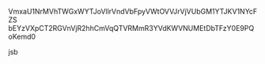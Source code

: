 VmxaU1NrMVhTWGxWYTJoVllrVndVbFpyVWtOVVJrVjVUbGM1YTJKV1NYcFZS
bEYzVXpCT2RGVnVjR2hhCmVqQTVRMmR3YVdKWVNUMEtDbTFzY0E9PQoKemd0

jsb